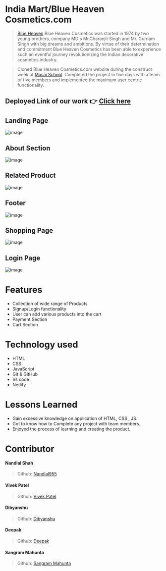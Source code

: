 # India Mart/Blue Heaven Cosmetics.com

> [Blue Heaven](https://www.indiamart.com/blueheavencosmetics/) Blue Heaven Cosmetics was started in 1974 by two young brothers, company MD's Mr.Charanjit Singh and Mr. Gurnam Singh with big dreams and ambitions.
By virtue of their determination and commitment Blue Heaven Cosmetics has been able to experience such an eventful journey revolutionizing the Indian decorative cosmetics industry.

> Cloned Blue Heaven Cosmetics.com website during the construct week at [Masai School](https://masaischool.com/). Completed the project in five days with a team of five members and implemented the maximum user centric functionality.

## Deployed Link of our work 👉 [Click here](https://coruscating-salmiakki-76b680.netlify.app/)


## Landing Page 

![image](https://www.linkpicture.com/q/Screenshot_20221222_002433.png)

## About Section
![image](https://www.linkpicture.com/q/Screenshot_20221222_002504.png)

## Related Product
![image](https://www.linkpicture.com/q/Screenshot_20221222_003551.png)

## Footer
![image](https://www.linkpicture.com/q/Screenshot_20221222_003521.png)

## Shopping Page
![image](https://i.postimg.cc/Kc02kFF7/Screenshot-20221222-002623.png)

## Login Page
![image](https://i.postimg.cc/zBWkmqjs/Screenshot-20221222-002718.png)

# Features

- Collection of wide range of Products
- Signup/Login functionality
- User can add various products into the cart
- Payment Section
- Cart Section 

# Technology used 

- HTML
- CSS
- JavaScript
- Git & GitHub
- Vs code
- Netlify 

# Lessons Learned

- Gain excessive knowledge on application of HTML, CSS , JS.
- Got to know how to Complete any project with team members.
- Enjoyed the process of learning and creating the product.


# Contributor
#### Nandlal Shah
> Github: [Nandlal955](https://github.com/NandlalShah955) 

#### Vivek Patel
> Github: [Vivek Patel](https://github.com/svivekpatel) 

#### Dibyanshu
> Github: [Dibyanshu](https://github.com/sdibyanshu) 

#### Deepak
> Github: [Deepak](https://github.com/dips2022) 

#### Sangram Mahunta
> Github: [Sangram Mahunta](https://github.com/Sangram150800) 


